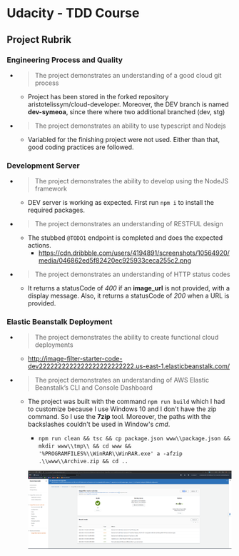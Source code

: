 # Udacity - TDD Course

## Project Rubrik

### Engineering Process and Quality
- > The project demonstrates an understanding of a good cloud git process
    - Project has been stored in the forked repository aristotelissym/cloud-developer. Moreover, the DEV branch is named **dev-symeoa**, since there where two additional branched (dev, stg)
- > The project demonstrates an ability to use typescript and Nodejs
    - Variabled for the finishing project were not used. Either than that, good coding practices are followed.

### Development Server
- > The project demonstrates the ability to develop using the NodeJS framework
    - DEV server is working as expected. First run `npm i` to install the required packages.
- > The project demonstrates an understanding of RESTFUL design
    - The stubbed `@TODO1` endpoint is completed and does the expected actions. 
        - https://cdn.dribbble.com/users/4194891/screenshots/10564920/media/046862ed5f82420ec925933ceca255c2.png
- > The project demonstrates an understanding of HTTP status codes
    - It returns a statusCode of _400_ if an **image_url** is not provided, with a display message. Also, it returns a statusCode of _200_ when a URL is provided.

### Elastic Beanstalk Deployment
- > The project demonstrates the ability to create functional cloud deployments
    - http://image-filter-starter-code-dev2222222222222222222222222.us-east-1.elasticbeanstalk.com/
- > The project demonstrates an understanding of AWS Elastic Beanstalk’s CLI and Console Dashboard
    - The project was built with the command `npm run build` which I had to customize because I use Windows 10 and I don't have the zip command. So I use the **7zip** tool. Moreover, the paths with the backslashes couldn't be used in Window's *cmd*. 
        - `npm run clean && tsc && cp package.json www\\package.json && mkdir www\\tmp\\ && cd www && '%PROGRAMFILES%\\WinRAR\\WinRAR.exe' a -afzip .\\www\\Archive.zip && cd ..`

        ![EB Screenshot](deployment_screenshots/EB-screenshot-Aristotelis-Symeonidis.png)